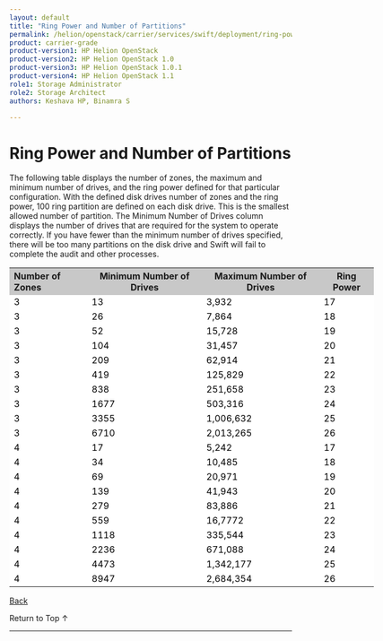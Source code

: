 ```yaml
---
layout: default
title: "Ring Power and Number of Partitions"
permalink: /helion/openstack/carrier/services/swift/deployment/ring-power/
product: carrier-grade
product-version1: HP Helion OpenStack
product-version2: HP Helion OpenStack 1.0
product-version3: HP Helion OpenStack 1.0.1
product-version4: HP Helion OpenStack 1.1
role1: Storage Administrator
role2: Storage Architect
authors: Keshava HP, Binamra S

---
```

<!--UNDER REVISION-->

<script>

function PageRefresh {
onLoad="window.refresh"
}

PageRefresh();

</script>

<!-- <p style="font-size: small;"> <a href=" /helion/openstack/carrier/services/object/swift/expand-cluster/">&#9664; PREV</a> | <a href=" /helion/openstack/carrier/services/object/swift/expand-cluster/">&#9650; UP</a> | <a href="/helion/openstack/carrier/services/swift/deployment/add-disk-storage-node/"> NEXT &#9654</a> </p> -->

# Ring Power and Number of Partitions


The following table displays the  number of zones, the maximum and minimum number of drives, and the ring power defined for that particular configuration. With the defined disk drives number of zones and the ring power, 100 ring partition are defined on each disk drive. This is the smallest allowed number of partition. The Minimum Number of Drives column displays the number of drives that are required for the system to operate correctly. If you have fewer than the minimum number of drives specified, there will be too many partitions on the disk drive and Swift will fail to complete the audit and other processes.



<!--
To use, given number of zones and the maximum number of disk drives anticipated for the system, pick a ring power from the table. With these many disk drives, number of zones and ring power, there will be 100 ring partitions on each disk drives. This is the smallest allowed number of partitions. If your system has fewer drives (i.e, starts small), look at the <min-mum-drives> column. For a given number of zones and ring power, this is the smallest number of disk drives you system must have to operate correctly. If you have fewer <min-mum-drives>, there will be too many partitions on the disk drive, and Swift will fail to complete audit and other processes.-->


<table style="text-align: left; vertical-align: top; width:650px;">
<tr style="background-color: #C8C8C8;">
	<th>Number of Zones</th>
	<th><center>Minimum Number of Drives</center></th>
    <th><center>Maximum Number of Drives</center></th>
	<th><center>Ring Power</center></th>
</tr>
<tr style="background-color: white; color: black;">
	<td>3</td>
	<td>13</td>
    <td>3,932 </td>
	<td>17 </td>
</tr>
<tr style="background-color: white; color: black;">
	<td>3</td>
	<td>26</td>
    <td>7,864</td>
	<td>18 </td>
</tr>
<tr style="background-color: white; color: black;">
	<td>3</td>
	<td>52</td>
    <td>15,728 </td>
	<td>19 </td>
</tr>
<tr style="background-color: white; color: black;">
	<td>3</td>
	<td>104</td>
    <td>31,457</td>
	<td>20</td>
</tr>
<tr style="background-color: white; color: black;">
	<td>3</td>
	<td>209</td>
    <td>62,914 </td>
	<td>21 </td>
</tr>
<tr style="background-color: white; color: black;">
	<td>3</td>
	<td>419</td>
    <td>125,829</td>
	<td>22</td>
</tr>
<tr style="background-color: white; color: black;">
	<td>3</td>
	<td>838</td>
    <td>251,658</td>
	<td>23</td>
</tr><tr style="background-color: white; color: black;">
	<td>3</td>
	<td>1677</td>
    <td>503,316</td>
	<td>24 </td>
</tr><tr style="background-color: white; color: black;">
	<td>3</td>
	<td>3355</td>
    <td>1,006,632</td>
	<td>25</td>
</tr><tr style="background-color: white; color: black;">
	<td>3</td>
	<td>6710</td>
    <td>2,013,265</td>
	<td>26</td>
</tr><tr style="background-color: white; color: black;">
	<td>4</td>
	<td>17</td>
    <td> 5,242</td>
	<td>17 </td>
</tr><tr style="background-color: white; color: black;">
	<td>4</td>
	<td>34</td>
    <td>10,485 </td>
	<td>18 </td>
</tr><tr style="background-color: white; color: black;">
	<td>4</td>
	<td>69</td>
    <td>20,971</td>
	<td>19 </td>
</tr>
<tr style="background-color: white; color: black;">
	<td>4</td>
	<td>139</td>
    <td>41,943</td>
	<td>20 </td>
</tr><tr style="background-color: white; color: black;">
	<td>4</td>
	<td>279</td>
    <td>83,886</td>
	<td>21 </td>
</tr><tr style="background-color: white; color: black;">
	<td>4</td>
	<td>559</td>
    <td>16,7772</td>
	<td>22 </td>
</tr><tr style="background-color: white; color: black;">
	<td>4</td>
	<td>1118</td>
    <td> 335,544</td>
	<td>23 </td>
</tr><tr style="background-color: white; color: black;">
	<td>4</td>
	<td>2236</td>
    <td> 671,088</td>
	<td>24 </td>
</tr><tr style="background-color: white; color: black;">
	<td>4</td>
	<td>4473</td>
    <td>1,342,177</td>
	<td>25 </td>
</tr><tr style="background-color: white; color: black;">
	<td>4</td>
	<td>8947</td>
    <td>2,684,354 </td>
	<td>26</td>
</tr>
</table>


 <a href=" /helion/openstack/1.1/services/swift/deployment-scale-out/"> Back</a> 

<a href="#top" style="padding:14px 0px 14px 0px; text-decoration: none;"> Return to Top &#8593; </a>

----
